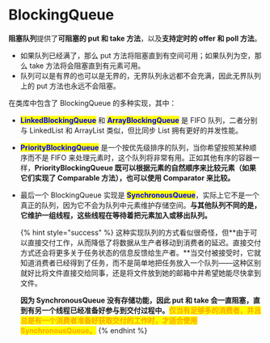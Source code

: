 # BlockingQueue

**阻塞队列**提供了**可阻塞的 put 和 take 方法**，以及**支持定时的 offer 和 poll 方法**。

* 如果队列已经满了，那么 put 方法将阻塞直到有空间可用；如果队列为空，那么 take 方法将会阻塞直到有元素可用。
* 队列可以是有界的也可以是无界的，无界队列永远都不会充满，因此无界队列上的 put 方法也永远不会阻塞。

在类库中包含了 BlockingQueue 的多种实现，其中：

* <mark style="color:blue;">**LinkedBlockingQueue**</mark> 和 <mark style="color:blue;">**ArrayBlockingQueue**</mark> 是 FIFO 队列，二者分别与 LinkedList 和 ArrayList 类似，但比同步 List 拥有更好的并发性能。
* <mark style="color:blue;">**PriorityBlockingQueue**</mark> 是一个按优先级排序的队列，当你希望按照某种顺序而不是 FIFO 来处理元素时，这个队列将非常有用。正如其他有序的容器一样，**PriorityBlockingQueue 既可以根据元素的自然顺序来比较元素（如果它们实现了 Comparable 方法），也可以使用 Comparator 来比较。**
*   最后一个 BlockingQueue 实现是 <mark style="color:blue;">**SynchronousQueue**</mark>，实际上它不是一个真正的队列，因为它不会为队列中元素维护存储空间。**与其他队列不同的是，它维护一组线程，这些线程在等待着把元素加入或移出队列。**



    {% hint style="success" %}
    这种实现队列的方式看似很奇怪，但**由于可以直接交付工作，从而降低了将数据从生产者移动到消费者的延迟。直接交付方式还会将更多关于任务状态的信息反馈给生产者。**当交付被接受时，它就知道消费者已经得到了任务，而不是简单地把任务放入一个队列——这种区别就好比将文件直接交给同事，还是将文件放到她的邮箱中并希望她能尽快拿到文件。

    **因为 SynchronousQueue 没有存储功能，因此 put 和 take 会一直阻塞，直到有另一个线程已经准备好参与到交付过程中。**<mark style="color:orange;">**仅当有足够多的消费者，并且总是有一个消费者准备好获取交付的工作时，才适合使用 SynchronousQueue。**</mark>
    {% endhint %}
